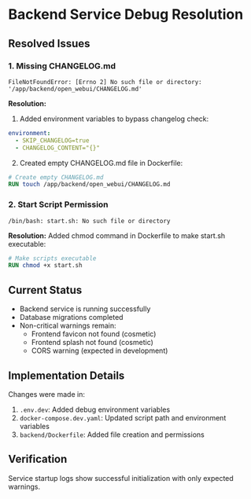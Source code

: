 # Backend Service Debug Resolution

## Resolved Issues

### 1. Missing CHANGELOG.md
```
FileNotFoundError: [Errno 2] No such file or directory: '/app/backend/open_webui/CHANGELOG.md'
```

**Resolution:**
1. Added environment variables to bypass changelog check:
```yaml
environment:
  - SKIP_CHANGELOG=true
  - CHANGELOG_CONTENT="{}"
```
2. Created empty CHANGELOG.md file in Dockerfile:
```dockerfile
# Create empty CHANGELOG.md
RUN touch /app/backend/open_webui/CHANGELOG.md
```

### 2. Start Script Permission
```
/bin/bash: start.sh: No such file or directory
```

**Resolution:**
Added chmod command in Dockerfile to make start.sh executable:
```dockerfile
# Make scripts executable
RUN chmod +x start.sh
```

## Current Status
- Backend service is running successfully
- Database migrations completed
- Non-critical warnings remain:
  - Frontend favicon not found (cosmetic)
  - Frontend splash not found (cosmetic)
  - CORS warning (expected in development)

## Implementation Details
Changes were made in:
1. `.env.dev`: Added debug environment variables
2. `docker-compose.dev.yaml`: Updated script path and environment variables
3. `backend/Dockerfile`: Added file creation and permissions

## Verification
Service startup logs show successful initialization with only expected warnings.
